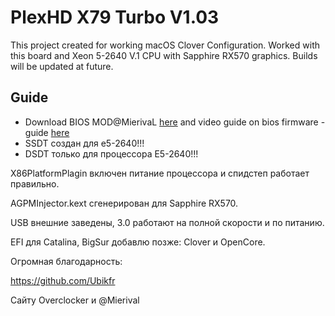 # PlexHD X79 Turbo V1.03

This project created for working macOS  Clover Configuration. Worked with this board and Xeon 5-2640 V.1 CPU with Sapphire RX570 graphics. Builds will be updated at future.

## Guide


* Download BIOS MOD@MierivaL [here](https://drive.google.com/file/d/1r2-3JxFvDSyjUN4ojybZdre0qOoWpVct/view) and video guide on bios firmware - guide [here](https://www.youtube.com/watch?v=B0JyWfsyLKU&t=552s)
* SSDT создан для e5-2640!!!
* DSDT только для процессора E5-2640!!!

X86PlatformPlagin включен питание процессора и спидстеп работает правильно.

AGPMInjector.kext сгенерирован для Sapphire RX570.

USB внешние заведены, 3.0 работают на полной скорости и по питанию.

EFI для Catalina, BigSur добавлю позже: Clover и OpenCore.

Огромная благодарность:

https://github.com/Ubikfr

Сайту Overclocker и @Mierival 
